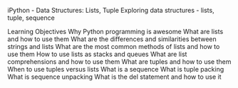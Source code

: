 iPython - Data Structures: Lists, Tuple
Exploring data structures - lists, tuple, sequence

Learning Objectives
Why Python programming is awesome What are lists and how to use them What are the differences and similarities between strings and lists What are the most common methods of lists and how to use them How to use lists as stacks and queues What are list comprehensions and how to use them What are tuples and how to use them When to use tuples versus lists What is a sequence What is tuple packing What is sequence unpacking What is the del statement and how to use it
